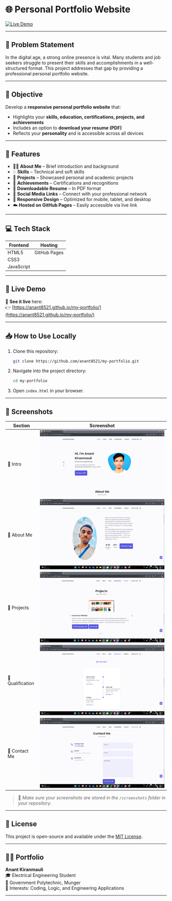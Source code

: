 # 🌐 Personal Portfolio Website

[![Live Demo](https://img.shields.io/badge/Live-Demo-green?style=for-the-badge)](https://anant8521.github.io/my-portfolio/)

---

## 📌 Problem Statement

In the digital age, a strong online presence is vital. Many students and job seekers struggle to present their skills and accomplishments in a well-structured format. This project addresses that gap by providing a professional personal portfolio website.

---

## 🎯 Objective

Develop a **responsive personal portfolio website** that:

- Highlights your **skills, education, certifications, projects, and achievements**
- Includes an option to **download your resume (PDF)**
- Reflects your **personality** and is accessible across all devices

---

## 🧰 Features

- 🧑‍💼 **About Me** – Brief introduction and background  
- 💡 **Skills** – Technical and soft skills  
- 💼 **Projects** – Showcased personal and academic projects  
- 🏅 **Achievements** – Certifications and recognitions  
- 📄 **Downloadable Resume** – In PDF format  
- 🔗 **Social Media Links** – Connect with your professional network  
- 📱 **Responsive Design** – Optimized for mobile, tablet, and desktop  
- ☁️ **Hosted on GitHub Pages** – Easily accessible via live link  

---

## 💻 Tech Stack

| Frontend    | Hosting        |
|-------------|----------------|
| HTML5       | GitHub Pages   |
| CSS3        |                |
| JavaScript  |                |

---

## 🚀 Live Demo

🔗 **See it live** here:  
👉 [https://anant8521.github.io/my-portfolio/](https://anant8521.github.io/my-portfolio/)

---

## 📥 How to Use Locally

1. Clone this repository:
   ```bash
   git clone https://github.com/anant8521/my-portfolio.git
   ```
2. Navigate into the project directory:
   ```bash
   cd my-portfolio
   ```
3. Open `index.html` in your browser.

---

## 📸 Screenshots

| Section             |            Screenshot              |
|---------------------|------------------------------------|
| 🔹 Intro            | ![](screenshots/intro.png)         |
| 🔹 About Me         | ![](screenshots/about.png)         |
| 🔹 Projects         | ![](screenshots/projects.png)      |
| 🔹 Qualification    | ![](screenshots/qualification.png) |
| 🔹 Contact Me       | ![](screenshots/contact%20me.png)  |

> 📝 *Make sure your screenshots are stored in the `/screenshots` folder in your repository.*

---

## 📄 License

This project is open-source and available under the [MIT License](LICENSE).

---
## 👨‍💻 Portfolio 

**Anant Kiranmauli**  
🎓 Electrical Engineering Student  
📍 Government Polytechnic, Munger  
🧠 Interests: Coding, Logic, and Engineering Applications



---


